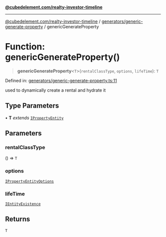 [**@cubedelement.com/realty-investor-timeline**](../../../index.md)

---

[@cubedelement.com/realty-investor-timeline](../../../modules.md) / [generators/generic-generate-property](../index.md) / genericGenerateProperty

# Function: genericGenerateProperty()

> **genericGenerateProperty**\<`T`\>(`rentalClassType`, `options`, `lifeTime`): `T`

Defined in: [generators/generic-generate-property.ts:11](https://github.com/kvernon/realty-investor-timeline/blob/cec7f590aef4aded8ee94008f5b37aa0db4daadd/src/generators/generic-generate-property.ts#L11)

used to dynamically create a rental and hydrate it

## Type Parameters

• **T** _extends_ [`IPropertyEntity`](../../../properties/i-property-entity/interfaces/IPropertyEntity.md)

## Parameters

### rentalClassType

() => `T`

### options

[`IPropertyEntityOptions`](../../i-property-entity-options/interfaces/IPropertyEntityOptions.md)

### lifeTime

[`IEntityExistence`](../../../properties/i-entity-existence/interfaces/IEntityExistence.md)

## Returns

`T`
